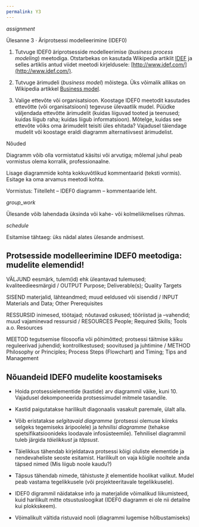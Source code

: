 ```yaml
---
permalink: Y3
---
```


<div style='display: inline-block;'> <i class="material-icons ikoon teal">assignment</i></div>

Ülesanne 3 · Äriprotsessi modelleerimine (IDEF0)

1. Tutvuge IDEF0 äriprotsesside modelleerimise (_business process modeling_) meetodiga. Otstarbekas on kasutada Wikipedia artiklit [IDEF](https://en.wikipedia.org/wiki/IDEF0) ja selles artiklis antud viidet meetodi kirjeldusele: [http://www.idef.com/](http://www.idef.com/). 

2. Tutvuge ärimudeli (_business model_) mõistega. Üks võimalik allikas on Wikipedia artikkel [Business model](https://en.wikipedia.org/wiki/Business_model). 

3. Valige ettevôte vôi organisatsioon. Koostage IDEF0 meetodit kasutades ettevôtte (vôi organisatsiooni) tegevuse ülevaatlik mudel. Püüdke väljendada ettevôtte ärimudelit (kuidas liiguvad tooted ja teenused; kuidas liigub raha; kuidas liigub informatsioon). Môtelge, kuidas see ettevôte vôiks oma ärimudelit teisiti üles ehitada? Vajadusel täiendage mudelit või koostage eraldi diagramm alternatiivsest ärimudelist.

Nõuded

Diagramm vôib olla vormistatud käsitsi vôi arvutiga; môlemal juhul peab vormistus olema korralik, professionaalne.

Lisage diagrammide kohta kokkuvôtlikud kommentaarid (teksti vormis). Esitage ka oma arvamus meetodi kohta.

Vormistus: Tiitelleht – IDEF0 diagramm – kommentaaride leht.

<div style='display: inline-block;'> <i class="material-icons ikoon teal">group_work</i></div>

Ülesande võib lahendada üksinda või kahe- või kolmeliikmelises rühmas.

<div style='display: inline-block;'> <i class="material-icons ikoon teal">schedule</i></div>

Esitamise tähtaeg: üks nädal alates ülesande andmisest.

## Protsesside modelleerimine IDEF0 meetodiga: mudelite elemendid!

VÄLJUND eesmärk, tulem(id) ehk üleantavad tulemused; kvaliteedieesmärgid / OUTPUT Purpose; Deliverable(s); Quality Targets

SISEND materjalid, lähteandmed; muud eeldused või sisendid / INPUT Materials and Data; Other Prerequisites

RESSURSID inimesed, töötajad; nõutavad oskused; tööriistad ja –vahendid; muud vajaminevad ressursid / RESOURCES People; Required Skills; Tools a.o. Resources

MEETOD tegutsemise filosoofia või põhimõtted; protsessi täitmise käiku reguleerivad juhendid; kontrollkestused; soovitused ja juhtimine / METHOD Philosophy or Principles; Process Steps (Flowchart) and Timing; Tips and Management

## Nõuandeid IDEF0 mudelite koostamiseks

* Hoida protsessielementide (kastide) arv diagrammil väike, kuni 10. Vajadusel dekomponeerida protsessimudel mitmele tasandile.

* Kastid paigutatakse harilikult diagonaalis vasakult paremale, ülalt alla.

* Võib eristatakse _selgitavaid diagramme_ (protsessi olemuse kiireks selgeks tegemiseks äripoolele) ja _tehnilisi diagramme_ (tehakse spetsifikatsioonideks loodavale infosüsteemile). Tehnilisel diagrammil tuleb järgida _täielikkust_ ja _täpsust_.

* Täielikkus tähendab kirjeldatava protsessi kõigi oluliste elementide ja nendevaheliste seoste esitamist. Harilikult on vaja kõigile nooltele anda täpsed nimed (Mis liigub noole kaudu?)

* Täpsus tähendab nimede, tähistuste jt elementide hoolikat valikut. Mudel peab vastama tegelikkusele (või projekteeritavale tegelikku­se­le).

* IDEF0 digrammil näidatakse info ja materjalide võimalikud liikumisteed, kuid harilikult mitte otsustusloogikat (IDEF0 diagramm ei ole nii detailne kui plokkskeem).

* Võimalikult vältida ristuvaid nooli (diagrammi lugemise hõlbustami­seks)